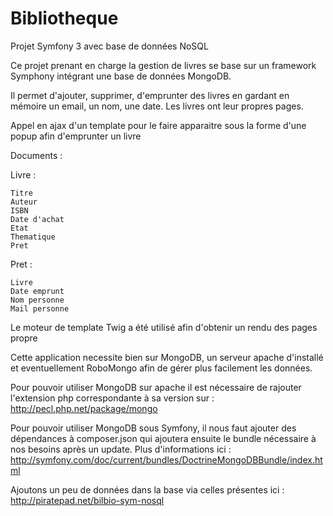 Bibliotheque
============

Projet Symfony 3 avec base de données NoSQL

Ce projet prenant en charge la gestion de livres se base sur un framework Symphony intégrant une base de données MongoDB.

Il permet d'ajouter, supprimer, d'emprunter des livres en gardant en mémoire un email, un nom, une date.
Les livres ont leur propres pages.

Appel en ajax d'un template pour le faire apparaitre sous la forme d'une popup afin d'emprunter un livre

Documents : 
  
  Livre : 
  
    Titre
    Auteur
    ISBN
    Date d'achat
    Etat
    Thematique
    Pret
  
  Pret :
  
    Livre
    Date emprunt
    Nom personne
    Mail personne

Le moteur de template Twig a été utilisé afin d'obtenir un rendu des pages propre

Cette application necessite bien sur  MongoDB, un serveur apache d'installé et eventuellement RoboMongo afin de gérer plus facilement les données.

Pour pouvoir utiliser MongoDB sur apache il est nécessaire de rajouter l'extension php correspondante à sa version sur : 
http://pecl.php.net/package/mongo


Pour pouvoir utiliser MongoDB sous Symfony, il nous faut ajouter des dépendances à composer.json qui ajoutera ensuite le bundle nécessaire à nos besoins après un update.
Plus d'informations ici : 
http://symfony.com/doc/current/bundles/DoctrineMongoDBBundle/index.html


Ajoutons un peu de données dans la base via celles présentes ici : 
http://piratepad.net/bilbio-sym-nosql


